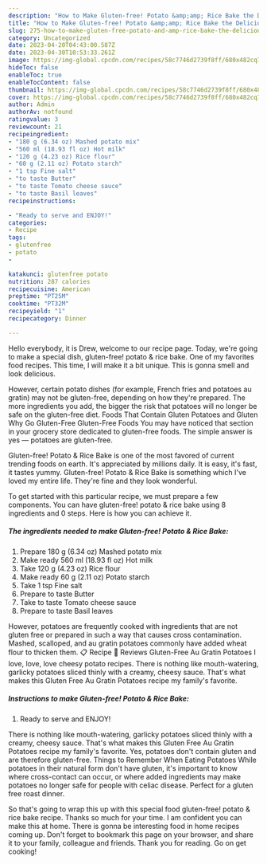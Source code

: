 ```yaml
---
description: "How to Make Gluten-free! Potato &amp;amp; Rice Bake the Delicious}"
title: "How to Make Gluten-free! Potato &amp;amp; Rice Bake the Delicious}"
slug: 275-how-to-make-gluten-free-potato-and-amp-rice-bake-the-delicious
category: Uncategorized
date: 2023-04-20T04:43:00.587Z
date: 2023-04-30T10:53:33.261Z
image: https://img-global.cpcdn.com/recipes/58c7746d2739f8ff/680x482cq70/gluten-free-potato-rice-bake-recipe-main-photo.jpg
hideToc: false
enableToc: true
enableTocContent: false
thumbnail: https://img-global.cpcdn.com/recipes/58c7746d2739f8ff/680x482cq70/gluten-free-potato-rice-bake-recipe-main-photo.jpg
cover: https://img-global.cpcdn.com/recipes/58c7746d2739f8ff/680x482cq70/gluten-free-potato-rice-bake-recipe-main-photo.jpg
author: Admin
authorAv: notfound
ratingvalue: 3
reviewcount: 21
recipeingredient:
- "180 g (6.34 oz) Mashed potato mix"
- "560 ml (18.93 fl oz) Hot milk"
- "120 g (4.23 oz) Rice flour"
- "60 g (2.11 oz) Potato starch"
- "1 tsp Fine salt"
- "to taste Butter"
- "to taste Tomato cheese sauce"
- "to taste Basil leaves"
recipeinstructions:

- "Ready to serve and ENJOY!"
categories:
- Recipe
tags:
- glutenfree
- potato
- 

katakunci: glutenfree potato  
nutrition: 287 calories
recipecuisine: American
preptime: "PT25M"
cooktime: "PT32M"
recipeyield: "1"
recipecategory: Dinner

---
```



Hello everybody, it is Drew, welcome to our recipe page. Today, we're going to make a special dish, gluten-free! potato &amp; rice bake. One of my favorites food recipes. This time, I will make it a bit unique. This is gonna smell and look delicious.

However, certain potato dishes (for example, French fries and potatoes au gratin) may not be gluten-free, depending on how they&#39;re prepared. The more ingredients you add, the bigger the risk that potatoes will no longer be safe on the gluten-free diet. Foods That Contain Gluten Potatoes and Gluten Why Go Gluten-Free Gluten-Free Foods You may have noticed that section in your grocery store dedicated to gluten-free foods. The simple answer is yes — potatoes are gluten-free.

Gluten-free! Potato &amp; Rice Bake is one of the most favored of current trending foods on earth. It's appreciated by millions daily. It is easy, it's fast, it tastes yummy. Gluten-free! Potato &amp; Rice Bake is something which I've loved my entire life. They're fine and they look wonderful.


To get started with this particular recipe, we must prepare a few components. You can have gluten-free! potato &amp; rice bake using 8 ingredients and 0 steps. Here is how you can achieve it.

<!--inarticleads1-->

##### The ingredients needed to make Gluten-free! Potato &amp; Rice Bake:

1. Prepare 180 g (6.34 oz) Mashed potato mix
1. Make ready 560 ml (18.93 fl oz) Hot milk
1. Take 120 g (4.23 oz) Rice flour
1. Make ready 60 g (2.11 oz) Potato starch
1. Take 1 tsp Fine salt
1. Prepare to taste Butter
1. Take to taste Tomato cheese sauce
1. Prepare to taste Basil leaves


However, potatoes are frequently cooked with ingredients that are not gluten free or prepared in such a way that causes cross contamination. Mashed, scalloped, and au gratin potatoes commonly have added wheat flour to thicken them. 📋 Recipe 💬 Reviews Gluten-Free Au Gratin Potatoes I love, love, love cheesy potato recipes. There is nothing like mouth-watering, garlicky potatoes sliced thinly with a creamy, cheesy sauce. That&#39;s what makes this Gluten Free Au Gratin Potatoes recipe my family&#39;s favorite. 

<!--inarticleads2-->

##### Instructions to make Gluten-free! Potato &amp; Rice Bake:


1. Ready to serve and ENJOY!

There is nothing like mouth-watering, garlicky potatoes sliced thinly with a creamy, cheesy sauce. That&#39;s what makes this Gluten Free Au Gratin Potatoes recipe my family&#39;s favorite. Yes, potatoes don&#39;t contain gluten and are therefore gluten-free. Things to Remember When Eating Potatoes While potatoes in their natural form don&#39;t have gluten, it&#39;s important to know where cross-contact can occur, or where added ingredients may make potatoes no longer safe for people with celiac disease. Perfect for a gluten free roast dinner. 

So that's going to wrap this up with this special food gluten-free! potato &amp; rice bake recipe. Thanks so much for your time. I am confident you can make this at home. There is gonna be interesting food in home recipes coming up. Don't forget to bookmark this page on your browser, and share it to your family, colleague and friends. Thank you for reading. Go on get cooking!
